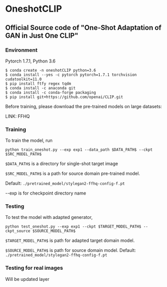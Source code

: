 # OneshotCLIP
## Official Source code of "One-Shot Adaptation of GAN in Just One CLIP"

### Environment
Pytorch 1.7.1, Python 3.6

```
$ conda create -n oneshotCLIP python=3.6
$ conda install --yes -c pytorch pytorch=1.7.1 torchvision cudatoolkit=11.0
$ pip install ftfy regex tqdm
$ conda install -c anaconda git
$ conda install -c conda-forge packaging
$ pip install git+https://github.com/openai/CLIP.git
```

Before training, please download the pre-trained models on large datasets:

LINK: FFHQ

### Training 
To train the model, run

```
python train_oneshot.py --exp exp1 --data_path $DATA_PATH$ --ckpt $SRC_MODEL_PATH$
```
```$DATA_PATH$``` is a directory for single-shot target image

```$SRC_MODEL_PATH$``` is a path for source domain pre-trained model. 

Default: ```./pretrained_model/stylegan2-ffhq-config-f.pt```

--exp is for checkpoint directory name


### Testing
To test the model with adapted generator,
```
python test_oneshot.py --exp exp1 --ckpt $TARGET_MODEL_PATH$ --ckpt_source $SOURCE_MODEL_PATH$
```

```$TARGET_MODEL_PATH$``` is path for adapted target domain model.

```$SOURCE_MODEL_PATH$``` is path for source domain model. Default: ```./pretrained_model/stylegan2-ffhq-config-f.pt```

### Testing for real images
Will be updated layer
